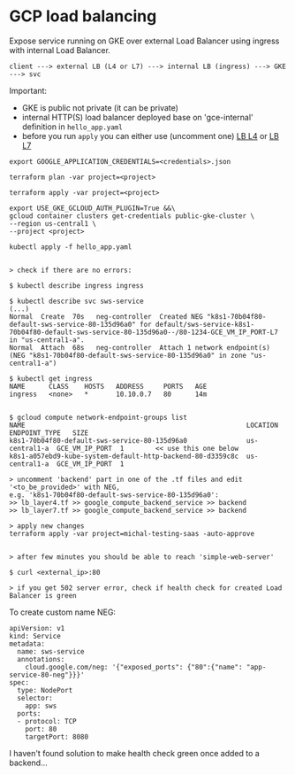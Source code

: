 # GCP load balancing

Expose service running on GKE over external Load Balancer using ingress with internal Load Balancer.

`client ---> external LB (L4 or L7) ---> internal LB (ingress) ---> GKE ---> svc`

Important:
- GKE is public not private (it can be private)
- internal HTTP(S) load balancer deployed base on 'gce-internal' definition in `hello_app.yaml`
- before you run `apply` you can either use (uncomment one) [LB L4](./lb_layer4.tf) or [LB L7](./lb_layer7.tf)

```
export GOOGLE_APPLICATION_CREDENTIALS=<credentials>.json

terraform plan -var project=<project>

terraform apply -var project=<project>

export USE_GKE_GCLOUD_AUTH_PLUGIN=True &&\
gcloud container clusters get-credentials public-gke-cluster \
--region us-central1 \
--project <project>

kubectl apply -f hello_app.yaml


> check if there are no errors:

$ kubectl describe ingress ingress

$ kubectl describe svc sws-service
(...)
Normal  Create  70s   neg-controller  Created NEG "k8s1-70b04f80-default-sws-service-80-135d96a0" for default/sws-service-k8s1-70b04f80-default-sws-service-80-135d96a0--/80-1234-GCE_VM_IP_PORT-L7 in "us-central1-a".
Normal  Attach  68s   neg-controller  Attach 1 network endpoint(s) (NEG "k8s1-70b04f80-default-sws-service-80-135d96a0" in zone "us-central1-a")

$ kubectl get ingress
NAME      CLASS    HOSTS   ADDRESS     PORTS   AGE
ingress   <none>   *       10.10.0.7   80      14m


$ gcloud compute network-endpoint-groups list
NAME                                                        LOCATION       ENDPOINT_TYPE   SIZE
k8s1-70b04f80-default-sws-service-80-135d96a0               us-central1-a  GCE_VM_IP_PORT  1        << use this one below
k8s1-a057ebd9-kube-system-default-http-backend-80-d3359c8c  us-central1-a  GCE_VM_IP_PORT  1

> uncomment 'backend' part in one of the .tf files and edit '<to_be_provided>' with NEG, 
e.g. 'k8s1-70b04f80-default-sws-service-80-135d96a0':
>> lb_layer4.tf >> google_compute_backend_service >> backend
>> lb_layer7.tf >> google_compute_backend_service >> backend

> apply new changes
terraform apply -var project=michal-testing-saas -auto-approve


> after few minutes you should be able to reach 'simple-web-server'

$ curl <external_ip>:80

> if you get 502 server error, check if health check for created Load Balancer is green
```

To create custom name NEG:
```
apiVersion: v1
kind: Service
metadata:
  name: sws-service
  annotations:
    cloud.google.com/neg: '{"exposed_ports": {"80":{"name": "app-service-80-neg"}}}'
spec:
  type: NodePort
  selector:
    app: sws
  ports:
  - protocol: TCP
    port: 80
    targetPort: 8080
```
I haven't found solution to make health check green once added to a backend...

